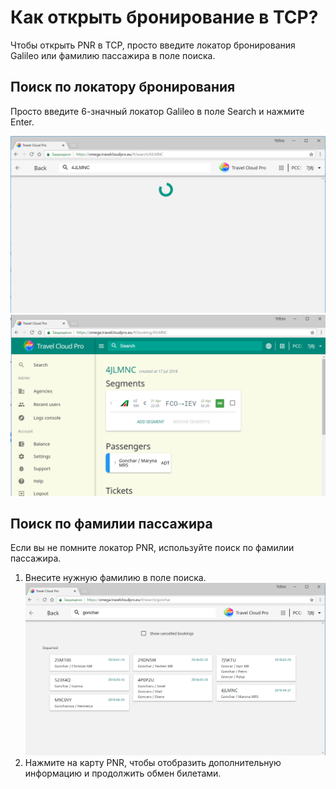# Как открыть бронирование в ТСР?

Чтобы открыть PNR в TCP, просто введите локатор бронирования Galileo или фамилию пассажира в поле поиска.

## Поиск по локатору бронирования

Просто введите 6-значный локатор Galileo в поле Search и нажмите Enter.

![](../.gitbook/assets/reclocsearch.png)![](../.gitbook/assets/reclocsearchres.png)

## Поиск по фамилии пассажира

Если вы не помните локатор PNR, используйте поиск по фамилии пассажира.

1. Внесите нужную фамилию в поле поиска.![](../.gitbook/assets/searchbysurname.png)
2. Нажмите на карту PNR, чтобы отобразить дополнительную информацию и продолжить обмен билетами.

